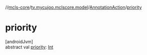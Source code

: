 //[mcls-core](../../../index.md)/[tv.mycujoo.mclscore.model](../index.md)/[AnnotationAction](index.md)/[priority](priority.md)

# priority

[androidJvm]\
abstract val [priority](priority.md): [Int](https://kotlinlang.org/api/latest/jvm/stdlib/kotlin/-int/index.html)

